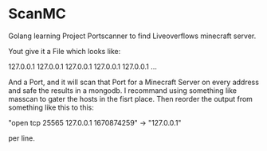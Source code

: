 # ScanMC
Golang learning Project Portscanner to find Liveoverflows minecraft server.

Yout give it a File which looks like:

127.0.0.1
127.0.0.1
127.0.0.1
127.0.0.1
127.0.0.1
...

And a Port, and it will scan that Port for a Minecraft Server on every address and safe the results in a mongodb.
I recommand using something like masscan to gater the hosts in the fisrt place.
Then reorder the output from something like this to this:

"open tcp 25565 127.0.0.1 1670874259" -> "127.0.0.1" 

per line.


